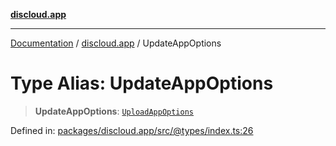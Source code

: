 [**discloud.app**](../README.md)

***

[Documentation](../../packages.md) / [discloud.app](../README.md) / UpdateAppOptions

# Type Alias: UpdateAppOptions

> **UpdateAppOptions**: [`UploadAppOptions`](../interfaces/UploadAppOptions.md)

Defined in: [packages/discloud.app/src/@types/index.ts:26](https://github.com/discloud/discloud.app/blob/8d6df0b18784d1a4408701ac8e6b9db44dbb7133/packages/discloud.app/src/@types/index.ts#L26)
